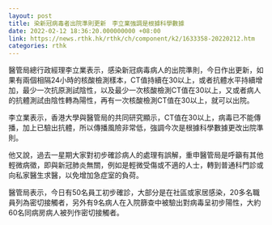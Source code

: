 ```yaml
---
layout: post
title: 染新冠病毒者出院準則更新　李立業強調是根據科學數據
date: 2022-02-12 18:36:20.000000000 +08:00
link: https://news.rthk.hk/rthk/ch/component/k2/1633358-20220212.htm
categories: rthk
---
```


醫管局總行政經理李立業表示，感染新冠病毒病人的出院準則，今日作出更新，如果有兩個相隔24小時的核酸檢測樣本，CT值持續在30以上，或者抗體水平持續增加，最少一次抗原測試陰性，以及最少一次核酸檢測CT值在30以上，又或者病人的抗體測試由陰性轉為陽性，再有一次核酸檢測CT值在30以上，就可以出院。

李立業表示，香港大學與醫管局的共同研究顯示，CT值在30以上，病毒已不能傳播，加上已驗出抗體，所以傳播風險非常低，強調今次是根據科學數據更改出院準則。

他又說，過去一星期大家對初步確診病人的處理有誤解，重申醫管局是呼籲有其他輕微病徵，即與新冠肺炎無關，例如是輕微受傷或不適的人士，轉到普通科門診或向私家醫生求醫，以免增加急症室的負荷。

醫管局表示，今日有50名員工初步確診，大部分是在社區或家居感染，20多名職員列為密切接觸者，另外有9名病人在入院篩查中被驗出對病毒呈初步陽性，大約60名同病房病人被列作密切接觸者。
